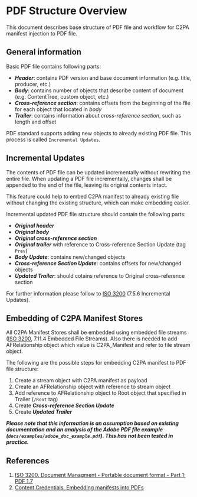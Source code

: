 # PDF Structure Overview

This document describes base structure of PDF file and workflow for C2PA manifest injection to PDF file.

## General information

Basic PDF file contains following parts:
- ***Header***: contains PDF version and base document information (e.g. title, producer, etc.)
- ***Body***: contains number of objects that describe content of document (e.g. ContentTree, custom object, etc.)
- ***Cross-reference section***: contains offsets from the beginning of the file for each object that located in *body*
- ***Trailer***: contains information about *cross-reference section*, such as length and offset

PDF standard supports adding new objects to already existing PDF file. This process is called `Incremental Updates`.

## Incremental Updates

The contents of PDF file can be updated incrementally without rewriting the entire file. When updating a PDF file incrementally, changes shall be appended to the end of the file, leaving its original contents intact.

This feature could help to embed C2PA manifest to already existing file without changing the existing structure, which can make embedding easier.

Incremental updated PDF file structure should contain the following parts:
- ***Original header***
- ***Original body***
- ***Original cross-reference section***
- ***Original trailer*** with reference to Cross-reference Section Update (tag `Prev`)
- ***Body Update***: contains new/changed objects
- ***Cross-reference Section Update***: contains offsets for new/changed objects
- ***Updated Trailer***: should cotains reference to Original cross-reference section

For further information please follow to [ISO 3200](https://opensource.adobe.com/dc-acrobat-sdk-docs/pdfstandards/PDF32000_2008.pdf) (7.5.6 Incremental Updates).


## Embedding of C2PA Manifest Stores

All C2PA Manifest Stores shall be embedded using embedded file streams ([ISO 3200](https://opensource.adobe.com/dc-acrobat-sdk-docs/pdfstandards/PDF32000_2008.pdf), 7.11.4 Embedded File Streams).
Also there is needed to add AFRelationship object which value is C2PA_Manifest and refer to file stream object.

The following are the possible steps for embedding C2PA manifest to PDF file structure:
1. Create a stream object with C2PA manifest as payload
2. Create an AFRelationship object with reference to stream object
3. Add reference to AFRelationship object to Root object that specified in Trailer (`/Root` tag)
4. Create ***Cross-reference Section Update***
5. Create ***Updated Trailer***

***Please note that this information is an assumption based on existing documentation and an analysis of the Adobe PDF file example (`docs/examples/adobe_doc_example.pdf`). This has not been tested in practice.***

## References
1. [ISO 3200. Document Managment - Portable document format - Part 1: PDF 1.7](https://opensource.adobe.com/dc-acrobat-sdk-docs/pdfstandards/PDF32000_2008.pdf)
2. [Content Credentials. Embedding manifests into PDFs](https://c2pa.org/specifications/specifications/2.2/specs/C2PA_Specification.html#_embedding_manifests_into_pdfs:~:text=A.4.-,Embedding%20manifests%20into%20PDFs,-A.4.1.%20General)